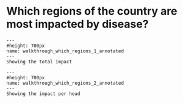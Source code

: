 # Which regions of the country are most impacted by disease?

```{figure} ../Images/walkthrough_which_regions_1_annotated.png
---
#height: 700px
name: walkthrough_which_regions_1_annotated
---
Showing the total impact
```

```{figure} ../Images/walkthrough_which_regions_2_annotated.png
---
#height: 700px
name: walkthrough_which_regions_2_annotated
---
Showing the impact per head
```
